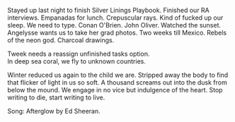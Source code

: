 Stayed up last night to finish Silver Linings Playbook. Finished our RA interviews. Empanadas for lunch. Crepuscular rays. Kind of fucked up our sleep. We need to type. Conan O'Brien. John Oliver. Watched the sunset. Angelysse wants us to take her grad photos. Two weeks till Mexico. Rebels of the neon god. Charcoal drawings. 

Tweek needs a reassign unfinished tasks option.  
In deep sea coral, we fly to unknown countries.

Winter reduced us again to the child we are. Stripped away the body to find that flicker of light in us so soft. A thousand screams out into the dusk from below the mound. We engage in no vice but indulgence of the heart. Stop writing to die, start writing to live. 

Song: Afterglow by Ed Sheeran.